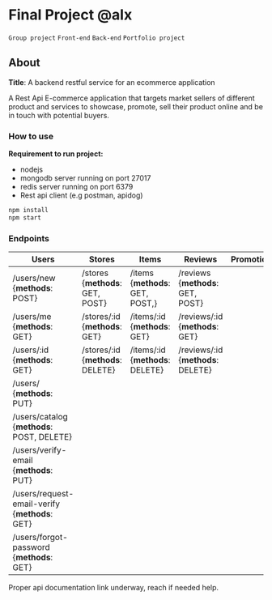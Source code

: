 # Final Project @alx

`Group project`
`Front-end`
`Back-end`
`Portfolio project`


## About

**Title**: A backend restful service for an ecommerce application

<p>A Rest Api E-commerce application that targets market sellers of different product and services to showcase, promote, sell their product online  and be in touch with potential buyers.</p>

### How to use

**Requirement to run project:**
- nodejs
 - mongodb server running on port 27017
 - redis server running on port 6379
 - Rest api client (e.g postman, apidog)

```bash
npm install
npm start
```

### Endpoints

| Users |Stores|Items|Reviews|Promotions|
|----------| ---------| ------- | -----------| ----------|
| /users/new {**methods**: POST}| /stores {**methods**: GET, POST} | /items {**methods**: GET, POST,} | /reviews {**methods**: GET, POST} |
| /users/me {**methods**: GET}| /stores/:id {**methods**: GET} |  /items/:id {**methods**: GET} |/reviews/:id {**methods**: GET} |
| /users/:id {**methods**: GET}|  /stores/:id {**methods**: DELETE}|  /items/:id {**methods**: DELETE} | /reviews/:id {**methods**: DELETE} |
| /users/ {**methods**: PUT}|  |   |
| /users/catalog {**methods**: POST, DELETE}|
| /users/verify-email {**methods**: PUT}|
| /users/request-email-verify {**methods**: GET}|
| /users/forgot-password {**methods**: GET}|

Proper api documentation link underway, reach if needed help.